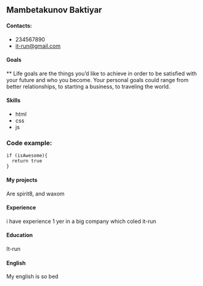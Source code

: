 ## Mambetakunov Baktiyar
#### Contacts:
* 234567890
* it-run@gmail.com
#### Goals
** Life goals are the things you’d like to achieve in order to be satisfied with your future and who you become. Your personal goals could range from better relationships, to starting a business, to traveling the world.
#### Skills
* html
* css
* js
### Code example:
```
if (isAwesome){
  return true
}
```
#### My projects
Are spirit8, and waxom
#### Experience
i have experience 1 yer in a big company which coled it-run
#### Education
It-run
#### English
My english is so bed

